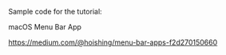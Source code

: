 Sample code for the tutorial:

macOS Menu Bar App

https://medium.com/@hoishing/menu-bar-apps-f2d270150660
